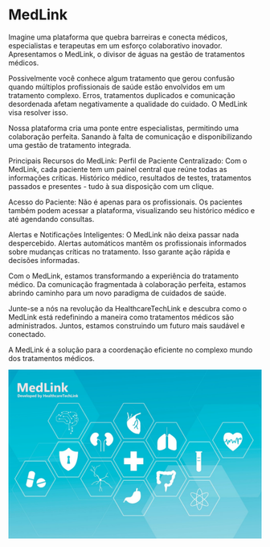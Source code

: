 # MedLink

Imagine uma plataforma que quebra barreiras e conecta médicos, especialistas e terapeutas em um esforço colaborativo inovador. Apresentamos o MedLink, o divisor de águas na gestão de tratamentos médicos.

Possivelmente você conhece algum tratamento que gerou confusão quando múltiplos profissionais de saúde estão envolvidos em um tratamento complexo. Erros, tratamentos duplicados e comunicação desordenada afetam negativamente a qualidade do cuidado. O MedLink visa resolver isso.

Nossa plataforma cria uma ponte entre especialistas, permitindo uma colaboração perfeita. Sanando à falta de comunicação e disponibilizando uma gestão de tratamento integrada.

Principais Recursos do MedLink:
Perfil de Paciente Centralizado: Com o MedLink, cada paciente tem um painel central que reúne todas as informações críticas. Histórico médico, resultados de testes, tratamentos passados e presentes - tudo à sua disposição com um clique.

Acesso do Paciente: Não é apenas para os profissionais. Os pacientes também podem acessar a plataforma, visualizando seu histórico médico e até agendando consultas.

Alertas e Notificações Inteligentes: O MedLink não deixa passar nada despercebido. Alertas automáticos mantêm os profissionais informados sobre mudanças críticas no tratamento. Isso garante ação rápida e decisões informadas.

Com o MedLink, estamos transformando a experiência do tratamento médico. Da comunicação fragmentada à colaboração perfeita, estamos abrindo caminho para um novo paradigma de cuidados de saúde.

Junte-se a nós na revolução da HealthcareTechLink e descubra como o MedLink está redefinindo a maneira como tratamentos médicos são administrados. Juntos, estamos construindo um futuro mais saudável e conectado.

A MedLink é a solução para a coordenação eficiente no complexo mundo dos tratamentos médicos.

![Screenshot of medlink](medlink.jpeg)
